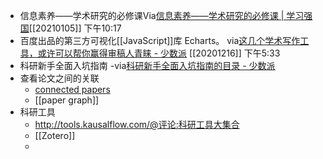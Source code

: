 - 信息素养——学术研究的必修课Via[信息素养——学术研究的必修课 | 学习强国](https://www.xuexi.cn/d62ab6ead1a8f34b46f0a2ae450881ba/9b0f04ec6509904be734f5f609a3604a.html)[[20210105]] 下午10:17
- 百度出品的第三方可视化[[JavaScript]]库 Echarts。
via[这几个学术写作工具，或许可以帮你赢得审稿人青睐 - 少数派](https://sspai.com/post/57890)
[[20201216]] 下午5:33
- 科研新手全面入坑指南
-via[科研新手全面入坑指南的目录 - 少数派](https://sspai.com/series/75/list)
- 查看论文之间的关联
    - [connected papers](https://www.connectedpapers.com/)
    - [[paper graph]]
- 科研工具
    - http://tools.kausalflow.com/@评论:科研工具大集合
    - [[Zotero]]
    - 
